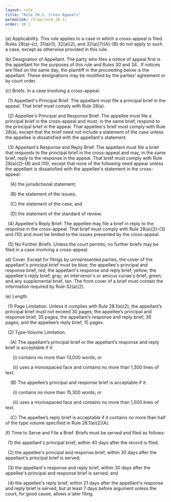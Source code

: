 ```yaml
---
layout: rule
title: "Rule 28.1. Cross-Appeals"
permalink: /frap/rule_28.1/
order: 28.1
---
```


(a) Applicability. This rule applies to a case in which a cross-appeal is filed. Rules 28(a)–(c), 31(a)(1), 32(a)(2), and 32(a)(7)(A)–(B) do not apply to such a case, except as otherwise provided in this rule.


(b) Designation of Appellant. The party who files a notice of appeal first is the appellant for the purposes of this rule and Rules 30 and 34 . If notices are filed on the same day, the plaintiff in the proceeding below is the appellant. These designations may be modified by the parties’ agreement or by court order.


(c) Briefs. In a case involving a cross-appeal:


&nbsp;&nbsp;(1) Appellant's Principal Brief. The appellant must file a principal brief in the appeal. That brief must comply with Rule 28(a).


&nbsp;&nbsp;(2) Appellee's Principal and Response Brief. The appellee must file a principal brief in the cross-appeal and must, in the same brief, respond to the principal brief in the appeal. That appellee's brief must comply with Rule 28(a), except that the brief need not include a statement of the case unless the appellee is dissatisfied with the appellant's statement.


&nbsp;&nbsp;(3) Appellant's Response and Reply Brief. The appellant must file a brief that responds to the principal brief in the cross-appeal and may, in the same brief, reply to the response in the appeal. That brief must comply with Rule 28(a)(2)–(8) and (10), except that none of the following need appear unless the appellant is dissatisfied with the appellee's statement in the cross-appeal:


&nbsp;&nbsp;&nbsp;&nbsp;(A) the jurisdictional statement;


&nbsp;&nbsp;&nbsp;&nbsp;(B) the statement of the issues;


&nbsp;&nbsp;&nbsp;&nbsp;(C) the statement of the case; and


&nbsp;&nbsp;&nbsp;&nbsp;(D) the statement of the standard of review.


&nbsp;&nbsp;(4) Appellee's Reply Brief. The appellee may file a brief in reply to the response in the cross-appeal. That brief must comply with Rule 28(a)(2)–(3) and (10) and must be limited to the issues presented by the cross-appeal.


&nbsp;&nbsp;(5) No Further Briefs. Unless the court permits, no further briefs may be filed in a case involving a cross-appeal.


(d) Cover. Except for filings by unrepresented parties, the cover of the appellant's principal brief must be blue; the appellee's principal and response brief, red; the appellant's response and reply brief, yellow; the appellee's reply brief, gray; an intervenor's or amicus curiae's brief, green; and any supplemental brief, tan. The front cover of a brief must contain the information required by Rule 32(a)(2).


(e) Length.


&nbsp;&nbsp;(1) Page Limitation. Unless it complies with Rule 28.1(e)(2), the appellant’s principal brief must not exceed 30 pages; the appellee’s principal and response brief, 35 pages; the appellant’s response and reply brief, 30 pages; and the appellee’s reply brief, 15 pages.


&nbsp;&nbsp;(2) Type-Volume Limitation.


&nbsp;&nbsp;&nbsp;&nbsp;(A) The appellant’s principal brief or the appellant’s response and reply brief is acceptable if it:


&nbsp;&nbsp;&nbsp;&nbsp;&nbsp;&nbsp;(i) contains no more than 13,000 words; or


&nbsp;&nbsp;&nbsp;&nbsp;&nbsp;&nbsp;(ii) uses a monospaced face and contains no more than 1,300 lines of text.


&nbsp;&nbsp;&nbsp;&nbsp;(B) The appellee’s principal and response brief is acceptable if it:


&nbsp;&nbsp;&nbsp;&nbsp;&nbsp;&nbsp;(i) contains no more than 15,300 words; or


&nbsp;&nbsp;&nbsp;&nbsp;&nbsp;&nbsp;(ii) uses a monospaced face and contains no more than 1,500 lines of text.


&nbsp;&nbsp;&nbsp;&nbsp;(C) The appellee’s reply brief is acceptable if it contains no more than half of the type volume specified in Rule 28.1(e)(2)(A).


(f) Time to Serve and File a Brief. Briefs must be served and filed as follows:


&nbsp;&nbsp;(1) the appellant's principal brief, within 40 days after the record is filed;


&nbsp;&nbsp;(2) the appellee's principal and response brief, within 30 days after the appellant's principal brief is served;


&nbsp;&nbsp;(3) the appellant's response and reply brief, within 30 days after the appellee's principal and response brief is served; and


&nbsp;&nbsp;(4) the appellee's reply brief, within 21 days after the appellant's response and reply brief is served, but at least 7 days before argument unless the court, for good cause, allows a later filing.
